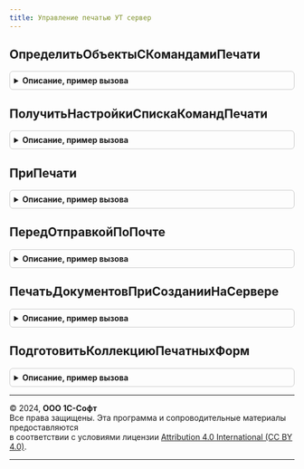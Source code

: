 ```yaml
---
title: Управление печатью УТ сервер
---
```



## ОпределитьОбъектыСКомандамиПечати
<details style="margin: 1em 0; padding: 0.5em; border: 1px solid #ccc; border-radius: 6px;">

<summary style="font-weight: bold; cursor: pointer;">Описание, пример вызова</summary>

```bsl

// см. УправлениеПечатьюПереопределяемый.ПриОпределенииОбъектовСКомандамиПечати
Процедура ОпределитьОбъектыСКомандамиПечати(СписокОбъектов) Экспорт
```

Пример вызова
```bsl
УправлениеПечатьюУТСервер.ОпределитьОбъектыСКомандамиПечати(СписокОбъектов) 
```
</details>

## ПолучитьНастройкиСпискаКомандПечати
<details style="margin: 1em 0; padding: 0.5em; border: 1px solid #ccc; border-radius: 6px;">

<summary style="font-weight: bold; cursor: pointer;">Описание, пример вызова</summary>

```bsl

// см. УправлениеПечатьюПереопределяемый.ПриПолученииНастроекСпискаКомандПечати
Процедура ПолучитьНастройкиСпискаКомандПечати(НастройкиСписка) Экспорт
```

Пример вызова
```bsl
УправлениеПечатьюУТСервер.ПолучитьНастройкиСпискаКомандПечати(НастройкиСписка) 
```
</details>

## ПриПечати
<details style="margin: 1em 0; padding: 0.5em; border: 1px solid #ccc; border-radius: 6px;">

<summary style="font-weight: bold; cursor: pointer;">Описание, пример вызова</summary>

```bsl

// cм. УправлениеПечатьюПереопределяемый.ПриПечати
Процедура ПриПечати(МассивОбъектов, ПараметрыПечати, КоллекцияПечатныхФорм, ОбъектыПечати, ПараметрыВывода) Экспорт
```

Пример вызова
```bsl
УправлениеПечатьюУТСервер.ПриПечати(МассивОбъектов, ПараметрыПечати, КоллекцияПечатныхФорм, ОбъектыПечати, ПараметрыВывода) 
```
</details>

## ПередОтправкойПоПочте
<details style="margin: 1em 0; padding: 0.5em; border: 1px solid #ccc; border-radius: 6px;">

<summary style="font-weight: bold; cursor: pointer;">Описание, пример вызова</summary>

```bsl

// cм. УправлениеПечатьюПереопределяемый.ПередОтправкойПоПочте
Процедура ПередОтправкойПоПочте(ПараметрыОтправки, ПараметрыВывода, ОбъектыПечати, ПечатныеФормы) Экспорт
```

Пример вызова
```bsl
УправлениеПечатьюУТСервер.ПередОтправкойПоПочте(ПараметрыОтправки, ПараметрыВывода, ОбъектыПечати, ПечатныеФормы) 
```
</details>

## ПечатьДокументовПриСозданииНаСервере
<details style="margin: 1em 0; padding: 0.5em; border: 1px solid #ccc; border-radius: 6px;">

<summary style="font-weight: bold; cursor: pointer;">Описание, пример вызова</summary>

```bsl

// см. УправлениеПечатьюПереопределяемый.ПечатьДокументовПриСозданииНаСервере
Процедура ПечатьДокументовПриСозданииНаСервере(Форма, Отказ, СтандартнаяОбработка) Экспорт
```

Пример вызова
```bsl
УправлениеПечатьюУТСервер.ПечатьДокументовПриСозданииНаСервере(Форма, Отказ, СтандартнаяОбработка) 
```
</details>

## ПодготовитьКоллекциюПечатныхФорм
<details style="margin: 1em 0; padding: 0.5em; border: 1px solid #ccc; border-radius: 6px;">

<summary style="font-weight: bold; cursor: pointer;">Описание, пример вызова</summary>

```bsl

// Конструктор для параметра КоллекцияПечатныхФорм процедуры Печать.
//
// Параметры:
//  ИменаМакетов - Строка - Имена макетов
//
// Возвращаемое значение:
//  ТаблицаЗначений - пустая коллекция печатных форм:
//   * ИмяМакета - Строка - идентификатор печатной формы;
//   * ИмяВРЕГ - Строка - идентификатор в верхнем регистре символов для быстрого поиска;
//   * СинонимМакета - Строка - представление печатной формы;
//   * ТабличныйДокумент - ТабличныйДокумент - печатная форма;
//   * Экземпляров - Число - количество копий, которое необходимо вывести на печать;
//   * Картинка - Картинка - (не используется);
//   * ПолныйПутьКМакету - Строка - используется для быстрого перехода к редактированию макета печатной формы;
//   * ИмяФайлаПечатнойФормы - Строка - имя файла;
//                           - Соответствие - имена файлов для каждого объекта:
//                              ** Ключ - ЛюбаяСсылка - ссылка на объект печати;
//                              ** Значение - Строка - имя файла;
//   * ОфисныеДокументы - Соответствие - коллекция печатных форм в формате офисных документов:
//                         ** Ключ - Строка - адрес во временном хранилище двоичных данных печатной формы;
//                         ** Значение - Строка - имя файла печатной формы.
Функция ПодготовитьКоллекциюПечатныхФорм(Знач ИменаМакетов) Экспорт
```

Пример вызова
```bsl
Результат = УправлениеПечатьюУТСервер.ПодготовитьКоллекциюПечатныхФорм(ИменаМакетов) 
```
</details>

---

© 2024, **ООО 1С-Софт**  
Все права защищены. Эта программа и сопроводительные материалы предоставляются  
в соответствии с условиями лицензии [Attribution 4.0 International (CC BY 4.0)](https://creativecommons.org/licenses/by/4.0/legalcode).

---
